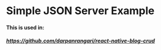 # Simple JSON Server Example 
#### This is used in:
##### https://github.com/darpanrangari/react-native-blog-crud
